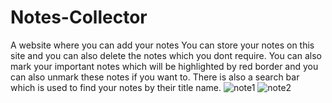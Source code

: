 # Notes-Collector
A website where you can add your notes
You can store your notes on this site and you can also delete the notes which you dont require.
You can also mark your important notes which will be highlighted by red border and you can also unmark these notes if you want to.
There is also a search bar which is used to find your notes by their title name.
![note1](https://user-images.githubusercontent.com/100402308/174843500-eb6c54b8-b92f-4b73-8f82-711d418081d8.jpg)
![note2](https://user-images.githubusercontent.com/100402308/174843522-c734ac8c-8776-4ebf-a0e2-0a7079aa1946.jpg)
